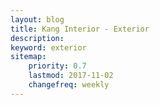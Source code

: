 ```yaml
---
layout: blog
title: Kang Interior - Exterior
description:
keyword: exterior
sitemap:
    priority: 0.7
    lastmod: 2017-11-02
    changefreq: weekly
---
```

